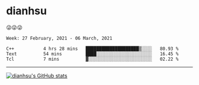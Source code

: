 
# dianhsu

:stuck_out_tongue_winking_eye::stuck_out_tongue_winking_eye::stuck_out_tongue_winking_eye:

<!--START_SECTION:waka-->
```text
Week: 27 February, 2021 - 06 March, 2021

C++           4 hrs 28 mins   ████████████████████▒░░░░   80.93 % 
Text          54 mins         ████░░░░░░░░░░░░░░░░░░░░░   16.45 % 
Tcl           7 mins          ▓░░░░░░░░░░░░░░░░░░░░░░░░   02.22 % 
```
<!--END_SECTION:waka-->

---

[![dianhsu's GitHub stats](https://github-readme-stats.vercel.app/api?username=dianhsu)](https://github.com/anuraghazra/github-readme-stats)
